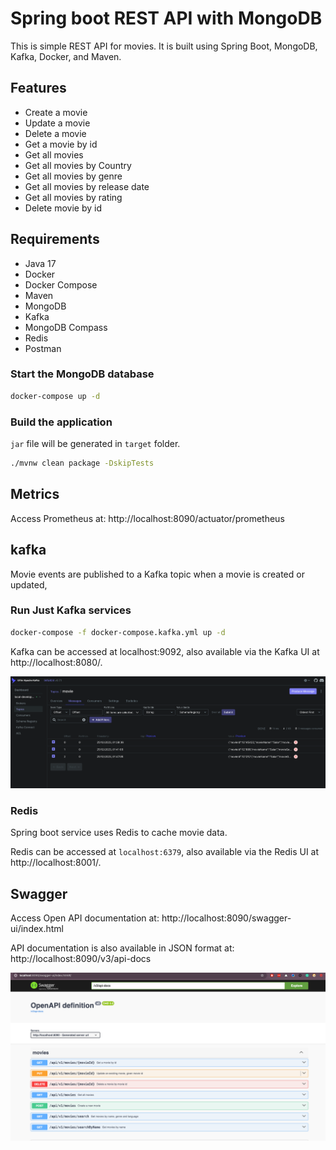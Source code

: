 # Spring boot REST API with MongoDB

This is simple REST API for movies. It is built using Spring Boot, MongoDB, Kafka, Docker, and Maven.

## Features

- Create a movie
- Update a movie
- Delete a movie
- Get a movie by id
- Get all movies
- Get all movies by Country
- Get all movies by genre
- Get all movies by release date
- Get all movies by rating
- Delete movie by id

## Requirements

- Java 17
- Docker
- Docker Compose
- Maven
- MongoDB
- Kafka
- MongoDB Compass
- Redis
- Postman

### Start the MongoDB database

```bash
docker-compose up -d
```

### Build the application

`jar` file will be generated in `target` folder.

```bash
./mvnw clean package -DskipTests
```

## Metrics

Access Prometheus at: http://localhost:8090/actuator/prometheus

## kafka

Movie events are published to a Kafka topic when a movie is created or updated,

### Run Just Kafka services
```bash
docker-compose -f docker-compose.kafka.yml up -d
```

Kafka can be accessed at localhost:9092, also available via the Kafka UI at http://localhost:8080/.

![Kafka UI](docs/images/kafka-ui.png)

### Redis
Spring boot service uses Redis to cache movie data.

Redis can be accessed at `localhost:6379`, also available via the Redis UI at http://localhost:8001/.

## Swagger

Access Open API documentation at: http://localhost:8090/swagger-ui/index.html

API documentation is also available in JSON format at: http://localhost:8090/v3/api-docs

![Swagger UI](docs/images/swagger-api.png)
